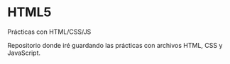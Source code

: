 # HTML5
Prácticas con  HTML/CSS/JS

Repositorio donde iré guardando las prácticas con archivos HTML, CSS y JavaScript.
